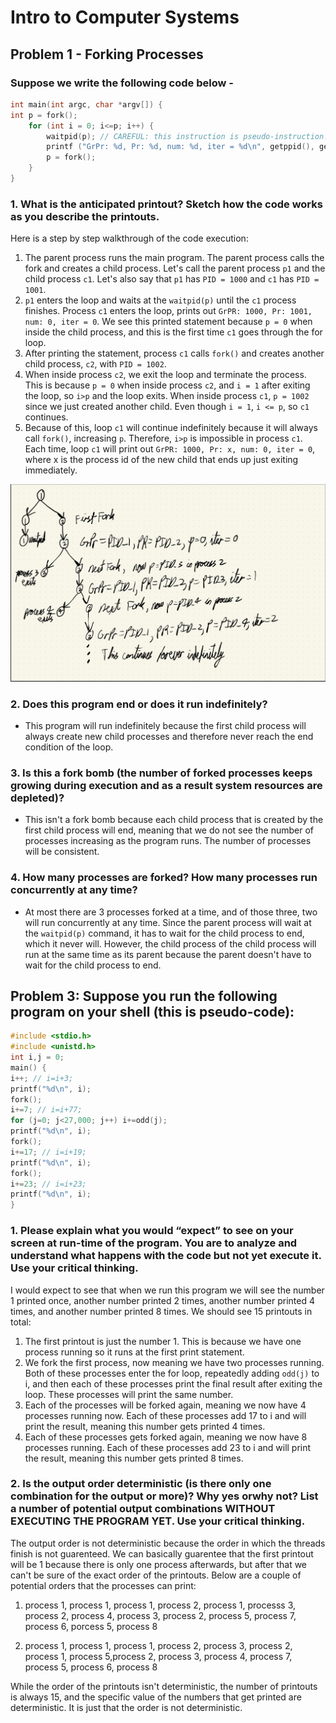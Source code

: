 # Intro to Computer Systems

## Problem 1 - Forking Processes
### Suppose we write the following code below -
```c
int main(int argc, char *argv[]) {
int p = fork();
    for (int i = 0; i<=p; i++) {
        waitpid(p); // CAREFUL: this instruction is pseudo-instruction!!!
        printf ("GrPr: %d, Pr: %d, num: %d, iter = %d\n", getppid(), getpid(), p, i);
        p = fork();
    }
}
```
### 1. What is the anticipated printout? Sketch how the code works as you describe the printouts.
Here is a step by step walkthrough of the code execution:
1. The parent process runs the main program. The parent process calls the fork and creates a child process. Let's call the parent process `p1` and the child process `c1`. Let's also say that `p1` has `PID = 1000` and `c1` has `PID = 1001`.
2. `p1` enters the loop and waits at the `waitpid(p)` until the `c1` process finishes. Process `c1` enters the loop, prints out `GrPR: 1000, Pr: 1001, num: 0, iter = 0`. We see this printed statement because `p = 0` when inside the child process, and this is the first time `c1` goes through the for loop.
3. After printing the statement, process `c1` calls `fork()` and creates another child process, `c2`, with `PID = 1002`.
4. When inside process `c2`, we exit the loop and terminate the process. This is because `p = 0` when inside process `c2`, and `i = 1` after exiting the loop, so `i>p` and the loop exits. When inside process `c1`, `p = 1002` since we just created another child. Even though `i = 1`, `i <= p`, so `c1` continues.
5. Because of this, loop `c1` will continue indefinitely because it will always call `fork()`, increasing `p`. Therefore, `i>p` is impossible in process `c1`. Each time, loop `c1` will print out `GrPR: 1000, Pr: x, num: 0, iter = 0`, where x is the process id of the new child that ends up just exiting immediately.

![Problem 1 - Tree Diagram showing processes being forked](./HW2Q1Pic.png)

### 2. Does this program end or does it run indefinitely?
- This program will run indefinitely because the first child process will always create new child processes and therefore never reach the end condition of the loop.
### 3. Is this a fork bomb (the number of forked processes keeps growing during execution and as a result system resources are depleted)?
- This isn't a fork bomb because each child process that is created by the first child process will end, meaning that we do not see the number of processes increasing as the program runs. The number of processes will be consistent.
### 4. How many processes are forked? How many processes run concurrently at any time?
- At most there are 3 processes forked at a time, and of those three, two will run concurrently at any time. Since the parent process will wait at the `waitpid(p)` command, it has to wait for the child process to end, which it never will. However, the child process of the child process will run at the same time as its parent because the parent doesn't have to wait for the child process to end.




## Problem 3: Suppose you run the following program on your shell (this is pseudo-code):
```c
#include <stdio.h>
#include <unistd.h>
int i,j = 0;
main() {
i++; // i=i+3;
printf("%d\n", i);
fork();
i+=7; // i=i+77;
for (j=0; j<27,000; j++) i+=odd(j);
printf("%d\n", i);
fork();
i+=17; // i=i+19;
printf("%d\n", i);
fork();
i+=23; // i=i+23;
printf("%d\n", i);
}
```

### 1. Please explain what you would “expect” to see on your screen at run-time of the program. You are to analyze and understand what happens with the code but not yet execute it. Use your critical thinking.
I would expect to see that when we run this program we will see the number 1 printed once, another number printed 2 times, another number printed 4 times, and another number printed 8 times. We should see 15 printouts in total:
1. The first printout is just the number 1. This is because we have one process running so it runs at the first print statement.
2. We fork the first process, now meaning we have two processes running. Both of these processes enter the for loop, repeatedly adding `odd(j)` to i, and then each of these processes print the final result after exiting the loop. These processes will print the same number.
3. Each of the processes will be forked again, meaning we now have 4 processes running now. Each of these processes add 17 to i and will print the result, meaning this number gets printed 4 times.
4. Each of these processes gets forked again, meaning we now have 8 processes running. Each of these processes add 23 to i and will print the result, meaning this number gets printed 8 times.

### 2. Is the output order deterministic (is there only one combination for the output or more)? Why yes orwhy not? List a number of potential output combinations WITHOUT EXECUTING THE PROGRAM YET. Use your critical thinking.
The output order is not deterministic because the order in which the threads finish is not guarenteed. We can basically guarentee that the first printout will be 1 because there is only one process afterwards, but after that we can't be sure of the exact order of the printouts. Below are a couple of potential orders that the processes can print:
1. process 1, process 1, process 1, process 2, process 1, processs 3, process 2, process 4, process 3, process 2, process 5, process 7, process 6, porcess 5, process 8

2. process 1, process 1, process 1, process 2, process 3, process 2, process 1, process 5,process 2, process 3, process 4, process 7, process 5, process 6, process 8 

While the order of the printouts isn't deterministic, the number of printouts is always 15, and the specific value of the numbers that get printed are deterministic. It is just that the order is not deterministic.
 